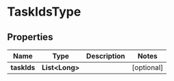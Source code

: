 

# TaskIdsType


## Properties

Name | Type | Description | Notes
------------ | ------------- | ------------- | -------------
**taskIds** | **List&lt;Long&gt;** |  |  [optional]



